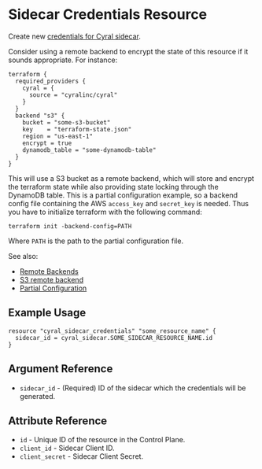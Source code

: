 # Sidecar Credentials Resource

Create new [credentials for Cyral sidecar](https://cyral.com/docs/sidecars/sidecar-manage/#rotate-the-client-secret-for-a-sidecar).

Consider using a remote backend to encrypt the state of this resource if it sounds appropriate. For instance:

```hcl
terraform {
  required_providers {
    cyral = {
      source = "cyralinc/cyral"
    }
  }
  backend "s3" {
    bucket = "some-s3-bucket"
    key    = "terraform-state.json"
    region = "us-east-1"
    encrypt = true
    dynamodb_table = "some-dynamodb-table"
  }
}
```

This will use a S3 bucket as a remote backend, which will store and encrypt the terraform state while also providing state locking through the DynamoDB table. This is a partial configuration example, so a backend config file containing the AWS `access_key` and `secret_key` is needed. Thus you have to initialize terraform with the following command:

```
terraform init -backend-config=PATH
```

Where `PATH` is the path to the partial configuration file.

See also:

- [Remote Backends](https://www.terraform.io/docs/language/settings/backends/remote.html)
- [S3 remote backend](https://www.terraform.io/docs/language/settings/backends/s3.html)
- [Partial Configuration](https://www.terraform.io/docs/language/settings/backends/configuration.html#partial-configuration)


## Example Usage

```hcl
resource "cyral_sidecar_credentials" "some_resource_name" {
  sidecar_id = cyral_sidecar.SOME_SIDECAR_RESOURCE_NAME.id
}
```

## Argument Reference

* `sidecar_id` - (Required) ID of the sidecar which the credentials will be generated.

## Attribute Reference

* `id` - Unique ID of the resource in the Control Plane.
* `client_id` - Sidecar Client ID.
* `client_secret` - Sidecar Client Secret.

